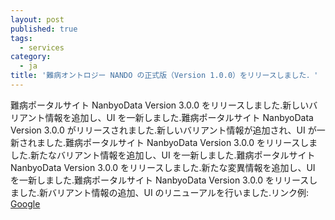```yaml
---
layout: post
published: true
tags:
  - services
category:
  - ja
title: '難病オントロジー NANDO の正式版（Version 1.0.0）をリリースしました．'
---
```


難病ポータルサイト NanbyoData Version 3.0.0 をリリースしました.新しいバリアント情報を追加し、UI を一新しました.難病ポータルサイト NanbyoData Version 3.0.0 がリリースされました.新しいバリアント情報が追加され、UI が一新されました.難病ポータルサイト NanbyoData Version 3.0.0 をリリースしました.新たなバリアント情報を追加し、UI を一新しました.難病ポータルサイト NanbyoData Version 3.0.0 をリリースしました.新たな変異情報を追加し、UI を一新しました.難病ポータルサイト NanbyoData Version 3.0.0 をリリースしました.新バリアント情報の追加、UI のリニューアルを行いました.リンク例: [Google](https://google.com)
